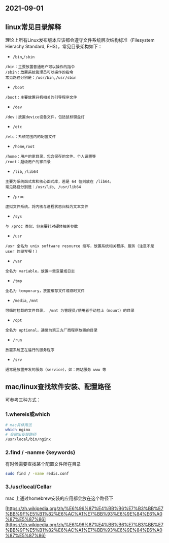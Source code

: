 ## 2021-09-01

## linux常见目录解释

理论上所有Linux发布版本应该都会遵守文件系统层次结构标准（Filesystem Hierachy Standard, FHS），常见目录架构如下：

- `/bin`,`/sbin`
```
/bin：主要放置普通用户可以操作的指令
/sbin：放置系统管理员可以操作的指令
常见路径分别是：/usr/bin,/usr/sbin
```

- `/boot`
```
/boot：主要放置开机相关的引导程序文件
```

- `/dev`
```
/dev：放置device设备文件，包括鼠标键盘灯
```

- `/etc`
```
/etc：系统范围内的配置文件
```

- `/home`,`root`
```
/home：用户的家目录，包含保存的文件、个人设置等
/root：超级用户的家目录
```

- `/lib`, `/lib64`
```
主要为系统函式库和核心函式库，若是 64 位则放在 /lib64。
常见路径分别是：/usr/lib, /usr/lib64
```


- `/proc`
```
虚拟文件系统，将内核与进程状态归档为文本文件
```

- `/sys`
```
与 /proc 类似，但主要针对硬体相关参数
```

- `/usr`
```
/usr 全名为 unix software resource 缩写，放置系统相关程序、服务（注意不是 user 的缩写喔！）
```
- `/var`
```
全名为 variable，放置一些变量或日志
```
- `/tmp`
```
全名为 temporary，放置缓存文件或临时文件
```

- `/media`, `/mnt`
```
可临时挂载的文件目录， /mnt 为管理员/使用者手动挂上（mount）的目录
```

- `/opt`
```
全名为 optional，通常为第三方厂商程序放置的目录
```

- `/run`
```
放置系统正在运行的服务程序
```


- `/srv`
```
通常是放置开发的服务（service），如：网站服务 www 等
```

## mac/linux查找软件安装、配置路径

可参考三种方式：

### 1.whereis或which

```bash
# mac具体用法
which nginx
# 会输出安装路径
/usr/local/bin/nginx
```

### 2.find / -nanme {keywords}

有时候需要查找某个配置文件所在目录
```bash
sudo find / -name redis.conf
```

### 3./usr/local/Cellar

mac 上通过homebrew安装的应用都会放在这个路径下



[https://zh.wikipedia.org/zh/%E6%96%87%E4%BB%B6%E7%B3%BB%E7%BB%9F%E5%B1%82%E6%AC%A1%E7%BB%93%E6%9E%84%E6%A0%87%E5%87%86](https://zh.wikipedia.org/zh/%E6%96%87%E4%BB%B6%E7%B3%BB%E7%BB%9F%E5%B1%82%E6%AC%A1%E7%BB%93%E6%9E%84%E6%A0%87%E5%87%86)